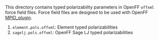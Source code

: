 This directory contains typed polarizability parameters in OpenFF `offxml` force field files. 
Force field files are designed to be used with OpenFF [MPID_plugin](https://github.com/wwilla7/MPID_plugin).

1. `element.pols.offxml`: Element typed polarizabilities
2. `sagelj.pols.offxml`: OpenFF Sage LJ typed polarizabilities

